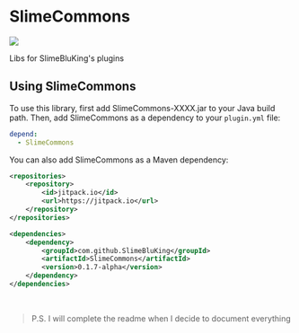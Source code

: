 # SlimeCommons

[![](https://jitpack.io/v/SlimeBluKing/SlimeCommons.svg)](https://jitpack.io/#SlimeBluKing/SlimeCommons)

Libs for SlimeBluKing's plugins

## Using SlimeCommons
To use this library, first add SlimeCommons-XXXX.jar to your Java build path. Then, add SlimeCommons as a dependency to your `plugin.yml` file:
```yaml
depend:
  - SlimeCommons
```
You can also add SlimeCommons as a Maven dependency:
```xml
<repositories>
    <repository>
        <id>jitpack.io</id>
        <url>https://jitpack.io</url>
    </repository>
</repositories>
```
```xml
<dependencies>
    <dependency>
        <groupId>com.github.SlimeBluKing</groupId>
        <artifactId>SlimeCommons</artifactId>
        <version>0.1.7-alpha</version>
    </dependency>
</dependencies>
```
<br>

> P.S. I will complete the readme when I decide to document everything
